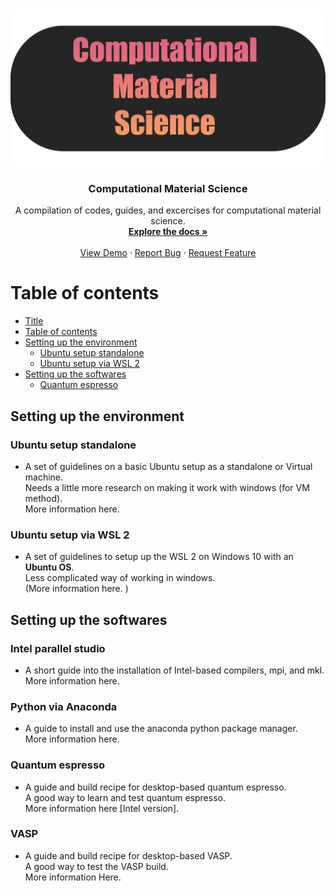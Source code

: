 <!-- PROJECT LOGO -->
<br />
<p align="center">
  <a href="https://github.com/kimrojas/Computational-Material-Science">
    <img src="readme_files/cms-01.png" alt="Logo" width=600>
  </a>

  <h3 align="center">Computational Material Science</h3>

  <p align="center">
    A compilation of codes, guides, and excercises for computational material science.
    <br />
    <a href="https://github.com/kimrojas/Computational-Material-Science"><strong>Explore the docs »</strong></a>
    <br />
    <br />
    <a href="https://github.com/kimrojas/Computational-Material-Science">View Demo</a>
    ·
    <a href="https://github.com/kimrojas/Computational-Material-Science/issues">Report Bug</a>
    ·
    <a href="https://github.com/kimrojas/Computational-Material-Science/issues">Request Feature</a>
  </p>
</p>

# Table of contents
   * [Title](#gh-md-toc)
   * [Table of contents](#Table-of-contents)
   * [Setting up the environment](#Setting-up-the-environment)
      * [Ubuntu setup standalone](#Ubuntu-setup-standalone)   
      * [Ubuntu setup via WSL 2](#Ubuntu-setup-via-WSL-2)
   * [Setting up the softwares](#Setting-up-the-softwares)
      * [Quantum espresso](#Ubuntu-setup-via-WSL-2)




## Setting up the environment

### Ubuntu setup standalone

- A set of guidelines on a basic Ubuntu setup as a standalone or Virtual machine. <br> Needs a little more research on making it work with windows (for VM method).  <br> More information here. 

### Ubuntu setup via WSL 2

- A set of guidelines to setup up the WSL 2 on Windows 10 with an **Ubuntu OS**. <br>Less complicated way of working in windows. <br> (More information here. )

## Setting up the softwares

### Intel parallel studio

- A short guide into the installation of Intel-based compilers, mpi, and mkl. <br> More information here. 

### Python via Anaconda

- A guide to install and use the anaconda python package manager. <br> More information here. 

### Quantum espresso 

- A guide and build recipe for desktop-based quantum espresso. <br> A good way to learn and test quantum espresso. <br> More information here [Intel version]. 

### VASP

- A guide and build recipe for desktop-based VASP. <br> A good way to test the VASP build. <br> More information Here.



